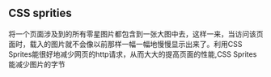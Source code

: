 ## CSS sprities
将一个页面涉及到的所有零星图片都包含到一张大图中去，这样一来，当访问该页面时，载入的图片就不会像以前那样一幅一幅地慢慢显示出来了。利用CSS Sprites能很好地减少网页的http请求，从而大大的提高页面的性能,CSS Sprites能减少图片的字节